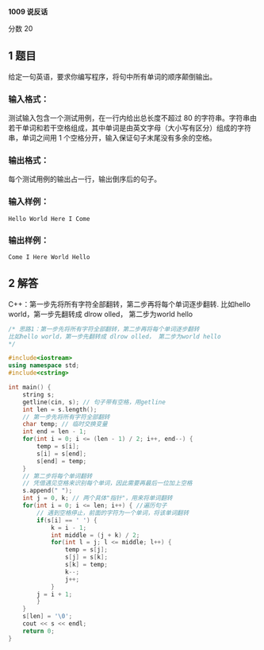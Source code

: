 **1009 说反话**

分数 20

## 1 题目

给定一句英语，要求你编写程序，将句中所有单词的顺序颠倒输出。

### 输入格式：

测试输入包含一个测试用例，在一行内给出总长度不超过 80 的字符串。字符串由若干单词和若干空格组成，其中单词是由英文字母（大小写有区分）组成的字符串，单词之间用 1 个空格分开，输入保证句子末尾没有多余的空格。

### 输出格式：

每个测试用例的输出占一行，输出倒序后的句子。

### 输入样例：

```in
Hello World Here I Come
```

### 输出样例：

```out
Come I Here World Hello
```

## 2 解答

C++：第一步先将所有字符全部翻转，第二步再将每个单词逐步翻转.
比如hello world，第一步先翻转成 dlrow olled， 第二步为world hello

```cpp
/* 思路1：第一步先将所有字符全部翻转，第二步再将每个单词逐步翻转
比如hello world，第一步先翻转成 dlrow olled， 第二步为world hello
*/

#include<iostream>
using namespace std;
#include<cstring>

int main() {
    string s;
	getline(cin, s); // 句子带有空格，用getline
    int len = s.length();    
	// 第一步先将所有字符全部翻转
	char temp; // 临时交换变量
	int end = len - 1; 
    for(int i = 0; i <= (len - 1) / 2; i++, end--) {
        temp = s[i];
        s[i] = s[end];
        s[end] = temp;
    }    
    // 第二步将每个单词翻转
    // 凭借遇见空格来识别每个单词，因此需要再最后一位加上空格
	s.append(" ");
	int j = 0, k; // 两个具体"指针"，用来将单词翻转 
	for(int i = 0; i <= len; i++) { //遍历句子 
		// 遇到空格停止，前面的字符为一个单词，将该单词翻转 
		if(s[i] == ' ') {
			k = i - 1;
			int middle = (j + k) / 2;
		    for(int l = j; l <= middle; l++) {
		        temp = s[j];
                s[j] = s[k];
                s[k] = temp;
				k--;
				j++;	
		    }
		j = i + 1;    	  
		} 
	}
	s[len] = '\0';
    cout << s << endl;
    return 0;
}

```

